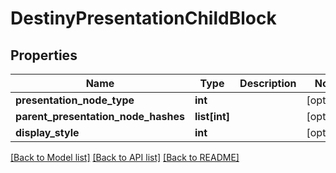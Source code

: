 # DestinyPresentationChildBlock

## Properties
Name | Type | Description | Notes
------------ | ------------- | ------------- | -------------
**presentation_node_type** | **int** |  | [optional] 
**parent_presentation_node_hashes** | **list[int]** |  | [optional] 
**display_style** | **int** |  | [optional] 

[[Back to Model list]](../README.md#documentation-for-models) [[Back to API list]](../README.md#documentation-for-api-endpoints) [[Back to README]](../README.md)


